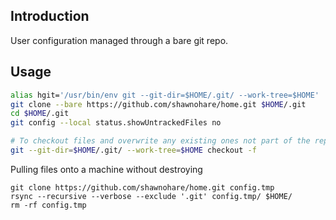 ## Introduction

User configuration managed through a bare git repo.

## Usage
```bash
alias hgit='/usr/bin/env git --git-dir=$HOME/.git/ --work-tree=$HOME'
git clone --bare https://github.com/shawnohare/home.git $HOME/.git
cd $HOME/.git
git config --local status.showUntrackedFiles no

# To checkout files and overwrite any existing ones not part of the repo
git --git-dir=$HOME/.git/ --work-tree=$HOME checkout -f
```

Pulling files onto a machine without destroying
```
git clone https://github.com/shawnohare/home.git config.tmp
rsync --recursive --verbose --exclude '.git' config.tmp/ $HOME/
rm -rf config.tmp
```
